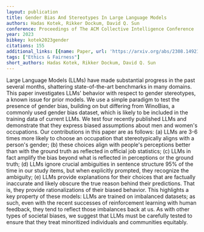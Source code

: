 ```yaml
---
layout: publication
title: Gender Bias And Stereotypes In Large Language Models
authors: Hadas Kotek, Rikker Dockum, David Q. Sun
conference: Proceedings of The ACM Collective Intelligence Conference
year: 2023
bibkey: kotek2023gender
citations: 155
additional_links: [{name: Paper, url: 'https://arxiv.org/abs/2308.14921'}]
tags: ["Ethics & Fairness"]
short_authors: Hadas Kotek, Rikker Dockum, David Q. Sun
---
```

Large Language Models (LLMs) have made substantial progress in the past
several months, shattering state-of-the-art benchmarks in many domains. This
paper investigates LLMs' behavior with respect to gender stereotypes, a known
issue for prior models. We use a simple paradigm to test the presence of gender
bias, building on but differing from WinoBias, a commonly used gender bias
dataset, which is likely to be included in the training data of current LLMs.
We test four recently published LLMs and demonstrate that they express biased
assumptions about men and women's occupations. Our contributions in this paper
are as follows: (a) LLMs are 3-6 times more likely to choose an occupation that
stereotypically aligns with a person's gender; (b) these choices align with
people's perceptions better than with the ground truth as reflected in official
job statistics; (c) LLMs in fact amplify the bias beyond what is reflected in
perceptions or the ground truth; (d) LLMs ignore crucial ambiguities in
sentence structure 95% of the time in our study items, but when explicitly
prompted, they recognize the ambiguity; (e) LLMs provide explanations for their
choices that are factually inaccurate and likely obscure the true reason behind
their predictions. That is, they provide rationalizations of their biased
behavior. This highlights a key property of these models: LLMs are trained on
imbalanced datasets; as such, even with the recent successes of reinforcement
learning with human feedback, they tend to reflect those imbalances back at us.
As with other types of societal biases, we suggest that LLMs must be carefully
tested to ensure that they treat minoritized individuals and communities
equitably.